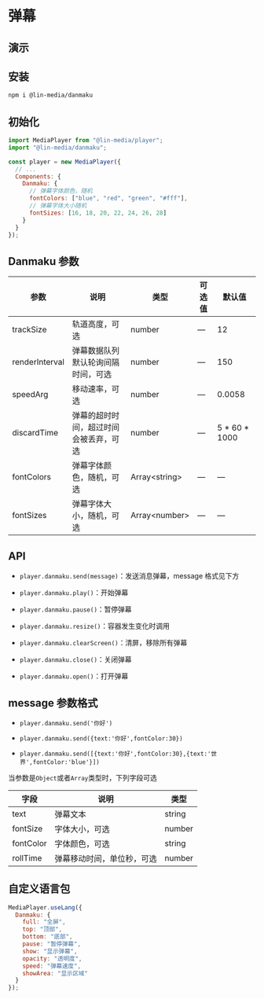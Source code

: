 # 弹幕

## 演示

<danmaku-use/>

## 安装

```bash
npm i @lin-media/danmaku
```

## 初始化

```javascript
import MediaPlayer from "@lin-media/player";
import "@lin-media/danmaku";

const player = new MediaPlayer({
  // ...
  Components: {
    Danmaku: {
      // 弹幕字体颜色，随机
      fontColors: ["blue", "red", "green", "#fff"],
      // 弹幕字体大小随机
      fontSizes: [16, 18, 20, 22, 24, 26, 28]
    }
  }
});
```

## Danmaku 参数

| 参数           | 说明                                   | 类型                | 可选值 | 默认值          |
| -------------- | -------------------------------------- | ------------------- | ------ | --------------- |
| trackSize      | 轨道高度，可选                         | number              | —      | 12              |
| renderInterval | 弹幕数据队列默认轮询间隔时间，可选     | number              | —      | 150             |
| speedArg       | 移动速率，可选                         | number              | —      | 0.0058          |
| discardTime    | 弹幕的超时时间，超过时间会被丢弃，可选 | number              | —      | 5 \* 60 \* 1000 |
| fontColors     | 弹幕字体颜色，随机，可选               | Array&lt;string&gt; | —      | —               |
| fontSizes      | 弹幕字体大小，随机，可选               | Array&lt;number&gt; | —      | —               |

## API

- `player.danmaku.send(message)`：发送消息弹幕，message 格式见下方

- `player.danmaku.play()`：开始弹幕

- `player.danmaku.pause()`：暂停弹幕

- `player.danmaku.resize()`：容器发生变化时调用

- `player.danmaku.clearScreen()`：清屏，移除所有弹幕

- `player.danmaku.close()`：关闭弹幕

- `player.danmaku.open()`：打开弹幕

## message 参数格式

- `player.danmaku.send('你好')`

- `player.danmaku.send({text:'你好',fontColor:30})`

- `player.danmaku.send([{text:'你好',fontColor:30},{text:'世界',fontColor:'blue'}])`

当参数是`Object`或者`Array`类型时，下列字段可选

| 字段      | 说明                       | 类型   |
| --------- | -------------------------- | ------ |
| text      | 弹幕文本                   | string |
| fontSize  | 字体大小，可选             | number |
| fontColor | 字体颜色，可选             | string |
| rollTime  | 弹幕移动时间，单位秒，可选 | number |

## 自定义语言包

```javascript
MediaPlayer.useLang({
  Danmaku: {
    full: "全屏",
    top: "顶部",
    bottom: "底部",
    pause: "暂停弹幕",
    show: "显示弹幕",
    opacity: "透明度",
    speed: "弹幕速度",
    showArea: "显示区域"
  }
});
```
